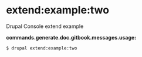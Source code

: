 # extend:example:two
Drupal Console extend example

**commands.generate.doc.gitbook.messages.usage:**
```
$ drupal extend:example:two
```

